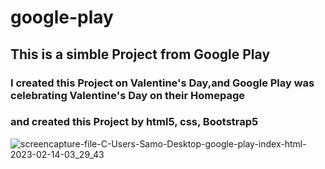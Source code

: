 # google-play
## This is a simble Project from Google Play
### I created this Project on Valentine's Day,and Google Play was celebrating Valentine's Day on their Homepage
### and created this Project by html5, css, Bootstrap5
![screencapture-file-C-Users-Samo-Desktop-google-play-index-html-2023-02-14-03_29_43](https://user-images.githubusercontent.com/121224893/218623746-b5a7b1e7-e5c7-4979-96ff-0868a82dbef6.png)
